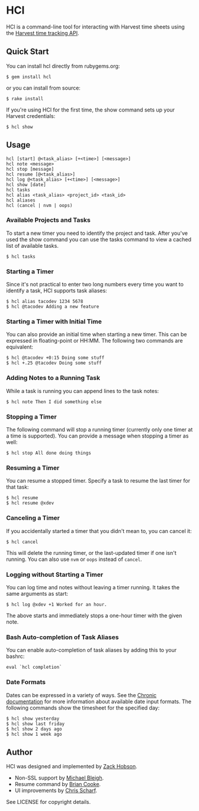 # HCl

HCl is a command-line tool for interacting with Harvest time sheets using the
[Harvest time tracking API][htt].

[htt]: http://www.getharvest.com/api/time_tracking

## Quick Start

You can install hcl directly from rubygems.org:

    $ gem install hcl

or you can install from source:

    $ rake install

If you're using HCl for the first time, the show command sets up your
Harvest credentials:

    $ hcl show

## Usage

    hcl [start] @<task_alias> [+<time>] [<message>]
    hcl note <message>
    hcl stop [message]
    hcl resume [@<task_alias>]
    hcl log @<task_alias> [+<time>] [<message>]
    hcl show [date]
    hcl tasks
    hcl alias <task_alias> <project_id> <task_id>
    hcl aliases
    hcl (cancel | nvm | oops)

### Available Projects and Tasks

To start a new timer you need to identify the project and task. After you've
used the show command you can use the tasks command to view a cached list of
available tasks.

    $ hcl tasks

### Starting a Timer

Since it's not practical to enter two long numbers every time you want to
identify a task, HCl supports task aliases:

    $ hcl alias tacodev 1234 5678
    $ hcl @tacodev Adding a new feature

### Starting a Timer with Initial Time

You can also provide an initial time when starting a new timer.
This can be expressed in floating-point or HH:MM. The following two
commands are equivalent:

    $ hcl @tacodev +0:15 Doing some stuff
    $ hcl +.25 @tacodev Doing some stuff

### Adding Notes to a Running Task

While a task is running you can append lines to the task notes:

    $ hcl note Then I did something else

### Stopping a Timer

The following command will stop a running timer (currently only one timer at
a time is supported). You can provide a message when stopping a timer as
well:

    $ hcl stop All done doing things

### Resuming a Timer

You can resume a stopped timer. Specify a task to resume the last timer
for that task:

    $ hcl resume
    $ hcl resume @xdev

### Canceling a Timer

If you accidentally started a timer that you didn't mean to, you can cancel
it:

    $ hcl cancel

This will delete the running timer, or the last-updated timer if one isn't
running. You can also use `nvm` or `oops` instead of `cancel`.

### Logging without Starting a Timer

You can log time and notes without leaving a timer running. It takes
the same arguments as start:

    $ hcl log @xdev +1 Worked for an hour.

The above starts and immediately stops a one-hour timer with the given note.

### Bash Auto-completion of Task Aliases

You can enable auto-completion of task aliases by adding this to your bashrc:

    eval `hcl completion`

### Date Formats

Dates can be expressed in a variety of ways. See the [Chronic documentation][cd]
for more information about available date input formats. The following
commands show the timesheet for the specified day:

    $ hcl show yesterday
    $ hcl show last friday
    $ hcl show 2 days ago
    $ hcl show 1 week ago

[cd]: http://chronic.rubyforge.org/

## Author

HCl was designed and implemented by [Zack Hobson][zgh].

* Non-SSL support by [Michael Bleigh][mbleigh].
* Resume command by [Brian Cooke][bricooke].
* UI improvements by [Chris Scharf][scharfie].

See LICENSE for copyright details.

[zgh]: http://github.com/zenhob
[mbleigh]: http://github.com/mbleigh
[bricooke]: http://github.com/bricooke
[scharfie]: http://github.com/scharfie



